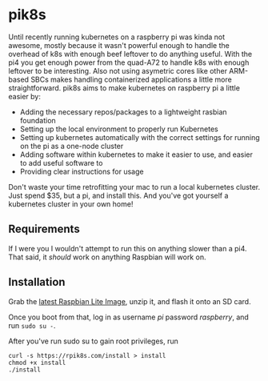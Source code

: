 # pik8s
Until recently running kubernetes on a raspberry pi was kinda not awesome, mostly because it wasn't powerful enough to handle the overhead of k8s with enough beef leftover to do anything useful. With the pi4 you get enough power from the quad-A72 to handle k8s with enough leftover to be interesting. Also not using asymetric cores like other ARM-based SBCs makes handling containerized applications a little more straightforward. pik8s aims to make kubernetes on raspberry pi a little easier by:
- Adding the necessary repos/packages to a lightweight rasbian foundation
- Setting up the local environment to properly run Kubernetes
- Setting up kubernetes automatically with the correct settings for running on the pi as a one-node cluster
- Adding software within kubernetes to make it easier to use, and easier to add useful software to
- Providing clear instructions for usage

Don't waste your time retrofitting your mac to run a local kubernetes cluster. Just spend $35, but a pi, and install this. And you've got yourself a kubernetes cluster in your own home!

## Requirements
If I were you I wouldn't attempt to run this on anything slower than a pi4. That said, it _should_ work on anything Raspbian will work on.

## Installation
Grab the [latest Raspbian Lite Image](https://downloads.raspberrypi.org/raspbian_lite_latest), unzip it, and flash it onto an SD card. 

Once you boot from that, log in as username *pi* password *raspberry*, and run `sudo su -`.

After you've run sudo su to gain root privileges, run
```
curl -s https://rpik8s.com/install > install
chmod +x install
./install
```
